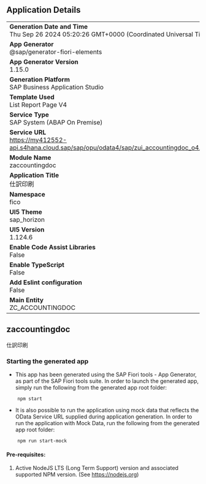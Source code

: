 ## Application Details
|               |
| ------------- |
|**Generation Date and Time**<br>Thu Sep 26 2024 05:20:26 GMT+0000 (Coordinated Universal Time)|
|**App Generator**<br>@sap/generator-fiori-elements|
|**App Generator Version**<br>1.15.0|
|**Generation Platform**<br>SAP Business Application Studio|
|**Template Used**<br>List Report Page V4|
|**Service Type**<br>SAP System (ABAP On Premise)|
|**Service URL**<br>https://my412552-api.s4hana.cloud.sap/sap/opu/odata4/sap/zui_accountingdoc_o4/srvd/sap/zui_accountingdoc/0001/|
|**Module Name**<br>zaccountingdoc|
|**Application Title**<br>仕訳印刷|
|**Namespace**<br>fico|
|**UI5 Theme**<br>sap_horizon|
|**UI5 Version**<br>1.124.6|
|**Enable Code Assist Libraries**<br>False|
|**Enable TypeScript**<br>False|
|**Add Eslint configuration**<br>False|
|**Main Entity**<br>ZC_ACCOUNTINGDOC|

## zaccountingdoc

仕訳印刷

### Starting the generated app

-   This app has been generated using the SAP Fiori tools - App Generator, as part of the SAP Fiori tools suite.  In order to launch the generated app, simply run the following from the generated app root folder:

```
    npm start
```

- It is also possible to run the application using mock data that reflects the OData Service URL supplied during application generation.  In order to run the application with Mock Data, run the following from the generated app root folder:

```
    npm run start-mock
```

#### Pre-requisites:

1. Active NodeJS LTS (Long Term Support) version and associated supported NPM version.  (See https://nodejs.org)


